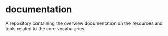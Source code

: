 # documentation
A repository containing the overview documentation on the resources and tools related to the core vocabularies 
